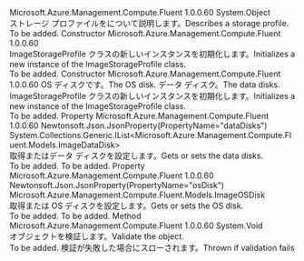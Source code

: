 <Type Name="ImageStorageProfile" FullName="Microsoft.Azure.Management.Compute.Fluent.Models.ImageStorageProfile">
  <TypeSignature Language="C#" Value="public class ImageStorageProfile" />
  <TypeSignature Language="ILAsm" Value=".class public auto ansi beforefieldinit ImageStorageProfile extends System.Object" />
  <TypeSignature Language="DocId" Value="T:Microsoft.Azure.Management.Compute.Fluent.Models.ImageStorageProfile" />
  <TypeSignature Language="VB.NET" Value="Public Class ImageStorageProfile" />
  <TypeSignature Language="F#" Value="type ImageStorageProfile = class" />
  <AssemblyInfo>
    <AssemblyName>Microsoft.Azure.Management.Compute.Fluent</AssemblyName>
    <AssemblyVersion>1.0.0.60</AssemblyVersion>
  </AssemblyInfo>
  <Base>
    <BaseTypeName>System.Object</BaseTypeName>
  </Base>
  <Interfaces />
  <Docs>
    <summary>
            <span data-ttu-id="3c358-101">ストレージ プロファイルをについて説明します。</span><span class="sxs-lookup"><span data-stu-id="3c358-101">Describes a storage profile.</span></span>
            </summary>
    <remarks>To be added.</remarks>
  </Docs>
  <Members>
    <Member MemberName=".ctor">
      <MemberSignature Language="C#" Value="public ImageStorageProfile ();" />
      <MemberSignature Language="ILAsm" Value=".method public hidebysig specialname rtspecialname instance void .ctor() cil managed" />
      <MemberSignature Language="DocId" Value="M:Microsoft.Azure.Management.Compute.Fluent.Models.ImageStorageProfile.#ctor" />
      <MemberSignature Language="VB.NET" Value="Public Sub New ()" />
      <MemberType>Constructor</MemberType>
      <AssemblyInfo>
        <AssemblyName>Microsoft.Azure.Management.Compute.Fluent</AssemblyName>
        <AssemblyVersion>1.0.0.60</AssemblyVersion>
      </AssemblyInfo>
      <Parameters />
      <Docs>
        <summary>
            <span data-ttu-id="3c358-102">ImageStorageProfile クラスの新しいインスタンスを初期化します。</span><span class="sxs-lookup"><span data-stu-id="3c358-102">Initializes a new instance of the ImageStorageProfile class.</span></span>
            </summary>
        <remarks>To be added.</remarks>
      </Docs>
    </Member>
    <Member MemberName=".ctor">
      <MemberSignature Language="C#" Value="public ImageStorageProfile (Microsoft.Azure.Management.Compute.Fluent.Models.ImageOSDisk osDisk, System.Collections.Generic.IList&lt;Microsoft.Azure.Management.Compute.Fluent.Models.ImageDataDisk&gt; dataDisks = null);" />
      <MemberSignature Language="ILAsm" Value=".method public hidebysig specialname rtspecialname instance void .ctor(class Microsoft.Azure.Management.Compute.Fluent.Models.ImageOSDisk osDisk, class System.Collections.Generic.IList`1&lt;class Microsoft.Azure.Management.Compute.Fluent.Models.ImageDataDisk&gt; dataDisks) cil managed" />
      <MemberSignature Language="DocId" Value="M:Microsoft.Azure.Management.Compute.Fluent.Models.ImageStorageProfile.#ctor(Microsoft.Azure.Management.Compute.Fluent.Models.ImageOSDisk,System.Collections.Generic.IList{Microsoft.Azure.Management.Compute.Fluent.Models.ImageDataDisk})" />
      <MemberSignature Language="VB.NET" Value="Public Sub New (osDisk As ImageOSDisk, Optional dataDisks As IList(Of ImageDataDisk) = null)" />
      <MemberSignature Language="F#" Value="new Microsoft.Azure.Management.Compute.Fluent.Models.ImageStorageProfile : Microsoft.Azure.Management.Compute.Fluent.Models.ImageOSDisk * System.Collections.Generic.IList&lt;Microsoft.Azure.Management.Compute.Fluent.Models.ImageDataDisk&gt; -&gt; Microsoft.Azure.Management.Compute.Fluent.Models.ImageStorageProfile" Usage="new Microsoft.Azure.Management.Compute.Fluent.Models.ImageStorageProfile (osDisk, dataDisks)" />
      <MemberType>Constructor</MemberType>
      <AssemblyInfo>
        <AssemblyName>Microsoft.Azure.Management.Compute.Fluent</AssemblyName>
        <AssemblyVersion>1.0.0.60</AssemblyVersion>
      </AssemblyInfo>
      <Parameters>
        <Parameter Name="osDisk" Type="Microsoft.Azure.Management.Compute.Fluent.Models.ImageOSDisk" />
        <Parameter Name="dataDisks" Type="System.Collections.Generic.IList&lt;Microsoft.Azure.Management.Compute.Fluent.Models.ImageDataDisk&gt;" />
      </Parameters>
      <Docs>
        <param name="osDisk"><span data-ttu-id="3c358-103">OS ディスクです。</span><span class="sxs-lookup"><span data-stu-id="3c358-103">The OS disk.</span></span></param>
        <param name="dataDisks"><span data-ttu-id="3c358-104">データ ディスク。</span><span class="sxs-lookup"><span data-stu-id="3c358-104">The data disks.</span></span></param>
        <summary>
            <span data-ttu-id="3c358-105">ImageStorageProfile クラスの新しいインスタンスを初期化します。</span><span class="sxs-lookup"><span data-stu-id="3c358-105">Initializes a new instance of the ImageStorageProfile class.</span></span>
            </summary>
        <remarks>To be added.</remarks>
      </Docs>
    </Member>
    <Member MemberName="DataDisks">
      <MemberSignature Language="C#" Value="public System.Collections.Generic.IList&lt;Microsoft.Azure.Management.Compute.Fluent.Models.ImageDataDisk&gt; DataDisks { get; set; }" />
      <MemberSignature Language="ILAsm" Value=".property instance class System.Collections.Generic.IList`1&lt;class Microsoft.Azure.Management.Compute.Fluent.Models.ImageDataDisk&gt; DataDisks" />
      <MemberSignature Language="DocId" Value="P:Microsoft.Azure.Management.Compute.Fluent.Models.ImageStorageProfile.DataDisks" />
      <MemberSignature Language="VB.NET" Value="Public Property DataDisks As IList(Of ImageDataDisk)" />
      <MemberSignature Language="F#" Value="member this.DataDisks : System.Collections.Generic.IList&lt;Microsoft.Azure.Management.Compute.Fluent.Models.ImageDataDisk&gt; with get, set" Usage="Microsoft.Azure.Management.Compute.Fluent.Models.ImageStorageProfile.DataDisks" />
      <MemberType>Property</MemberType>
      <AssemblyInfo>
        <AssemblyName>Microsoft.Azure.Management.Compute.Fluent</AssemblyName>
        <AssemblyVersion>1.0.0.60</AssemblyVersion>
      </AssemblyInfo>
      <Attributes>
        <Attribute>
          <AttributeName>Newtonsoft.Json.JsonProperty(PropertyName="dataDisks")</AttributeName>
        </Attribute>
      </Attributes>
      <ReturnValue>
        <ReturnType>System.Collections.Generic.IList&lt;Microsoft.Azure.Management.Compute.Fluent.Models.ImageDataDisk&gt;</ReturnType>
      </ReturnValue>
      <Docs>
        <summary>
            <span data-ttu-id="3c358-106">取得またはデータ ディスクを設定します。</span><span class="sxs-lookup"><span data-stu-id="3c358-106">Gets or sets the data disks.</span></span>
            </summary>
        <value>To be added.</value>
        <remarks>To be added.</remarks>
      </Docs>
    </Member>
    <Member MemberName="OsDisk">
      <MemberSignature Language="C#" Value="public Microsoft.Azure.Management.Compute.Fluent.Models.ImageOSDisk OsDisk { get; set; }" />
      <MemberSignature Language="ILAsm" Value=".property instance class Microsoft.Azure.Management.Compute.Fluent.Models.ImageOSDisk OsDisk" />
      <MemberSignature Language="DocId" Value="P:Microsoft.Azure.Management.Compute.Fluent.Models.ImageStorageProfile.OsDisk" />
      <MemberSignature Language="VB.NET" Value="Public Property OsDisk As ImageOSDisk" />
      <MemberSignature Language="F#" Value="member this.OsDisk : Microsoft.Azure.Management.Compute.Fluent.Models.ImageOSDisk with get, set" Usage="Microsoft.Azure.Management.Compute.Fluent.Models.ImageStorageProfile.OsDisk" />
      <MemberType>Property</MemberType>
      <AssemblyInfo>
        <AssemblyName>Microsoft.Azure.Management.Compute.Fluent</AssemblyName>
        <AssemblyVersion>1.0.0.60</AssemblyVersion>
      </AssemblyInfo>
      <Attributes>
        <Attribute>
          <AttributeName>Newtonsoft.Json.JsonProperty(PropertyName="osDisk")</AttributeName>
        </Attribute>
      </Attributes>
      <ReturnValue>
        <ReturnType>Microsoft.Azure.Management.Compute.Fluent.Models.ImageOSDisk</ReturnType>
      </ReturnValue>
      <Docs>
        <summary>
            <span data-ttu-id="3c358-107">取得または OS ディスクを設定します。</span><span class="sxs-lookup"><span data-stu-id="3c358-107">Gets or sets the OS disk.</span></span>
            </summary>
        <value>To be added.</value>
        <remarks>To be added.</remarks>
      </Docs>
    </Member>
    <Member MemberName="Validate">
      <MemberSignature Language="C#" Value="public virtual void Validate ();" />
      <MemberSignature Language="ILAsm" Value=".method public hidebysig newslot virtual instance void Validate() cil managed" />
      <MemberSignature Language="DocId" Value="M:Microsoft.Azure.Management.Compute.Fluent.Models.ImageStorageProfile.Validate" />
      <MemberSignature Language="VB.NET" Value="Public Overridable Sub Validate ()" />
      <MemberSignature Language="F#" Value="abstract member Validate : unit -&gt; unit&#xA;override this.Validate : unit -&gt; unit" Usage="imageStorageProfile.Validate " />
      <MemberType>Method</MemberType>
      <AssemblyInfo>
        <AssemblyName>Microsoft.Azure.Management.Compute.Fluent</AssemblyName>
        <AssemblyVersion>1.0.0.60</AssemblyVersion>
      </AssemblyInfo>
      <ReturnValue>
        <ReturnType>System.Void</ReturnType>
      </ReturnValue>
      <Parameters />
      <Docs>
        <summary>
            <span data-ttu-id="3c358-108">オブジェクトを検証します。</span><span class="sxs-lookup"><span data-stu-id="3c358-108">Validate the object.</span></span>
            </summary>
        <remarks>To be added.</remarks>
        <exception cref="T:Microsoft.Rest.ValidationException">
            <span data-ttu-id="3c358-109">検証が失敗した場合にスローされます。</span><span class="sxs-lookup"><span data-stu-id="3c358-109">Thrown if validation fails</span></span>
            </exception>
      </Docs>
    </Member>
  </Members>
</Type>